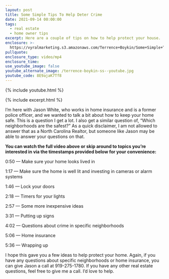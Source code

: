 ```yaml
---
layout: post
title: Some Simple Tips To Help Deter Crime
date: 2021-09-14 00:00:00
tags:
  - real estate
  - home owner tips
excerpt: Here are a couple of tips on how to help protect your house.
enclosure: >-
  https://vyralmarketing.s3.amazonaws.com/Terrence+Boykin/Some+Simple+Tips+To+Help+Deter+Crime.mp4
pullquote:
enclosure_type: video/mp4
enclosure_time:
use_youtube_image: false
youtube_alternate_image: /terrence-boykin-ss--youtube.jpg
youtube_code: 8E9ajaK7Tf8
---
```

{% include youtube.html %}

{% include excerpt.html %}

I’m here with Jason White, who works in home insurance and is a former police officer, and we wanted to talk a bit about how to keep your home safe. This is a question I get a lot. I also get a similar question of, “Which neighborhoods are the safest?” As a quick disclaimer, I am not allowed to answer that as a North Carolina Realtor, but someone like Jason may be able to answer your questions on that.

**You can watch the full video above or skip around to topics you’re interested in via the timestamps provided below for your convenience:**

0:50 — Make sure your home looks lived in

1:17 — Make sure the home is well lit and investing in cameras or alarm systems

1:46 — Lock your doors

2:18 — Timers for your lights

2:57 — Some more inexpensive ideas

3:31 — Putting up signs

4:02 — Questions about crime in specific neighborhoods

5:06 — Home insurance

5:36 — Wrapping up

I hope this gave you a few ideas to help protect your home. Again, if you have any questions about specific neighborhoods or home insurance, you can give Jason a call at 919-275-1780. If you have any other real estate questions, feel free to give me a call. I’d love to help.
